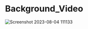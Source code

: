 ﻿# Background_Video
![Screenshot 2023-08-04 111133](https://github.com/CarolaZapp/Background_Video/assets/101559000/5d9763da-9ca6-435b-b657-f67705166fec)

